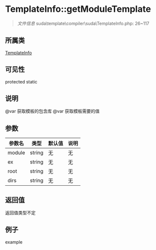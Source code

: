 # TemplateInfo::getModuleTemplate

> *文件信息* suda\template\compiler\suda\TemplateInfo.php: 26~117
## 所属类 

[TemplateInfo](../TemplateInfo.md)

## 可见性

  protected  static
## 说明

@var 获取模板的包含库
@var 获取模板需要的值

## 参数

| 参数名 | 类型 | 默认值 | 说明 |
|--------|-----|-------|-------|
| module |  string | 无 | 无 |
| ex |  string | 无 | 无 |
| root |  string | 无 | 无 |
| dirs |  string | 无 | 无 |

## 返回值
返回值类型不定

## 例子

example